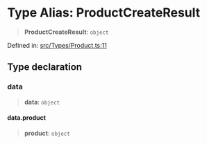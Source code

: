 # Type Alias: ProductCreateResult

> **ProductCreateResult**: `object`

Defined in: [src/Types/Product.ts:11](https://github.com/Fokusdotid/bail/blob/99acc683da8779d62a0509bb4108fdb35cb2b061/src/Types/Product.ts#L11)

## Type declaration

### data

> **data**: `object`

#### data.product

> **product**: `object`
